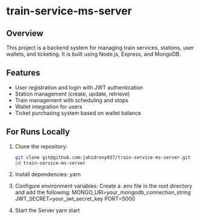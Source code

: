 # train-service-ms-server

## Overview

This project is a backend system for managing train services, stations, user wallets, and ticketing. It is built using Node.js, Express, and MongoDB.

## Features

- User registration and login with JWT authentication
- Station management (create, update, retrieve)
- Train management with scheduling and stops
- Wallet integration for users
- Ticket purchasing system based on wallet balance

## For Runs Locally

1. Clone the repository:

   ```bash
   git clone git@github.com:jahidrony037/train-service-ms-server.git
   cd train-service-ms-server

   ```

2. Install dependencies:
   yarn
3. Configure environment variables:
   Create a .env file in the root directory and add the following:
   MONGO_URI=your_mongodb_connection_string
   JWT_SECRET=your_jwt_secret_key
   PORT=5000

4. Start the Server
   yarn start
